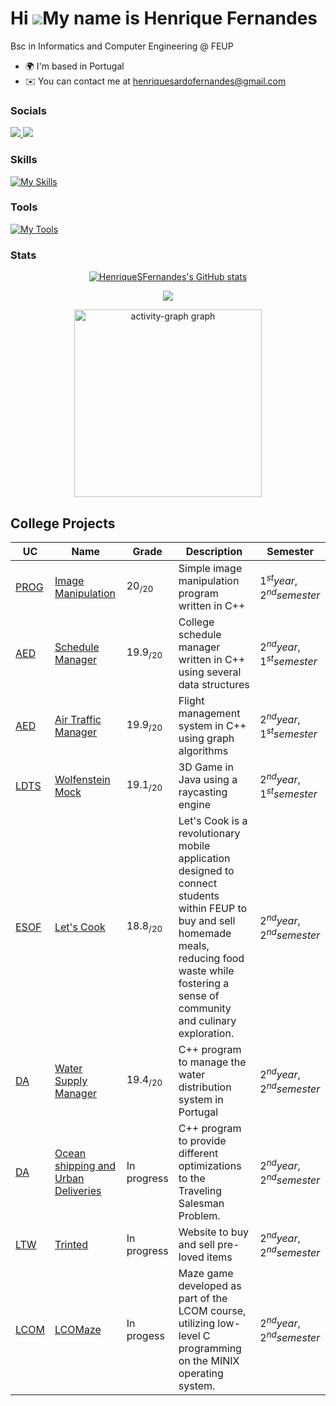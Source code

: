 # Hi ![](https://user-images.githubusercontent.com/18350557/176309783-0785949b-9127-417c-8b55-ab5a4333674e.gif)My name is Henrique Fernandes

Bsc in Informatics and Computer Engineering @ FEUP

- 🌍 I'm based in Portugal
- ✉️ You can contact me at [henriquesardofernandes@gmail.com](mailto:henriquesardofernandes@gmail.com)

### Socials

<div>
  <a href="https://www.github.com/HenriqueSFernandes">
    <img src="https://skillicons.dev/icons?i=github&theme=dark">
  </a>
  <a href="https://www.linkedin.com/in/-henriquesfernandes/">
    <img src="https://skillicons.dev/icons?i=linkedin&theme=dark">
  </a>
<div>

### Skills

[![My Skills](https://skillicons.dev/icons?i=c,cpp,cs,css,html,javascript,ts,flutter,firebase,git,linux,py,sqlite,java,PHP,firebase&theme=dark)](https://skillicons.dev)

### Tools

[![My Tools](https://skillicons.dev/icons?i=vscode,neovim,clion,idea,phpstorm,rider,androidstudio,obsidian&theme=dark)](https://skillicons.dev)

### Stats

<div align="center">
  <a href="http://www.github.com/HenriqueSFernandes"><img src="https://github-readme-stats.vercel.app/api?username=HenriqueSFernandes&show_icons=true&hide=&count_private=true&title_color=74c7ec&text_color=cdd6f4&icon_color=74c7ec&bg_color=11111b&hide_border=true&show_icons=true" alt="HenriqueSFernandes's GitHub stats" /></a>

<a href="http://www.github.com/HenriqueSFernandes"><img src="https://github-readme-streak-stats.herokuapp.com/?user=HenriqueSFernandes&stroke=cdd6f4&background=11111b&ring=74c7ec&fire=74c7ec&currStreakNum=cdd6f4&currStreakLabel=74c7ec&sideNums=cdd6f4&sideLabels=cdd6f4&dates=cdd6f4&hide_border=true" /></a>

  <img src="https://github-readme-activity-graph.vercel.app/graph?username=HenriqueSFernandes&radius=16&theme=react&area=true&order=5" height="300" alt="activity-graph graph"  />
</div>

###

## College Projects

| UC                                                                                      | Name                                                                                    | Grade        | Description                                                                                                                                                                                                  | Semester                       |
| --------------------------------------------------------------------------------------- | --------------------------------------------------------------------------------------- | ------------ | ------------------------------------------------------------------------------------------------------------------------------------------------------------------------------------------------------------ | ------------------------------ |
| [PROG](https://sigarra.up.pt/feup/en/ucurr_geral.ficha_uc_view?pv_ocorrencia_id=501671) | [Image Manipulation](https://github.com/HenriqueSFernandes/Image-Manipulation-Prog)     | $20_{/20}$   | Simple image manipulation program written in C++                                                                                                                                                             | $1^{st} year, 2^{nd} semester$ |
| [AED](https://sigarra.up.pt/feup/en/ucurr_geral.ficha_uc_view?pv_ocorrencia_id=520316)  | [Schedule Manager](https://github.com/HenriqueSFernandes/AED-ScheduleManager)           | $19.9_{/20}$ | College schedule manager written in C++ using several data structures                                                                                                                                        | $2^{nd} year, 1^{st} semester$ |
| [AED](https://sigarra.up.pt/feup/en/ucurr_geral.ficha_uc_view?pv_ocorrencia_id=520316)  | [Air Traffic Manager](https://github.com/HenriqueSFernandes/AED-FlightManagementSystem) | $19.9_{/20}$ | Flight management system in C++ using graph algorithms                                                                                                                                                       | $2^{nd} year, 1^{st} semester$ |
| [LDTS](https://sigarra.up.pt/feup/en/ucurr_geral.ficha_uc_view?pv_ocorrencia_id=520319) | [Wolfenstein Mock](https://github.com/HenriqueSFernandes/wolfensteinmock)               | $19.1_{/20}$ | 3D Game in Java using a raycasting engine                                                                                                                                                                    | $2^{nd} year, 1^{st} semester$ |
| [ESOF](https://sigarra.up.pt/feup/en/ucurr_geral.ficha_uc_view?pv_ocorrencia_id=520322) | [Let's Cook](https://github.com/HenriqueSFernandes/Lets-Cook)                           | $18.8_{/20}$ | Let's Cook is a revolutionary mobile application designed to connect students within FEUP to buy and sell homemade meals, reducing food waste while fostering a sense of community and culinary exploration. | $2^{nd} year, 2^{nd} semester$ |
| [DA](https://sigarra.up.pt/feup/en/ucurr_geral.ficha_uc_view?pv_ocorrencia_id=520321)   | [Water Supply Manager](https://github.com/HenriqueSFernandes/DA-WaterSupply)            | $19.4_{/20}$ | C++ program to manage the water distribution system in Portugal                                                                                                                                              | $2^{nd} year, 2^{nd} semester$ |
| [DA](https://sigarra.up.pt/feup/en/ucurr_geral.ficha_uc_view?pv_ocorrencia_id=520321)   | [Ocean shipping and Urban Deliveries]()                                                 | In progress  | C++ program to provide different optimizations to the Traveling Salesman Problem.                                                                                                                            | $2^{nd} year, 2^{nd} semester$ |
| [LTW](https://sigarra.up.pt/feup/en/ucurr_geral.ficha_uc_view?pv_ocorrencia_id=520324)  | [Trinted]()                                                                             | In progress  | Website to buy and sell pre-loved items                                                                                                                                                                      | $2^{nd} year, 2^{nd} semester$ |
| [LCOM](https://sigarra.up.pt/feup/en/ucurr_geral.ficha_uc_view?pv_ocorrencia_id=520323) | [LCOMaze](https://github.com/HenriqueSFernandes/LCOMaze)                                | In progess   | Maze game developed as part of the LCOM course, utilizing low-level C programming on the MINIX operating system.                                                                                             | $2^{nd} year, 2^{nd} semester$ |
